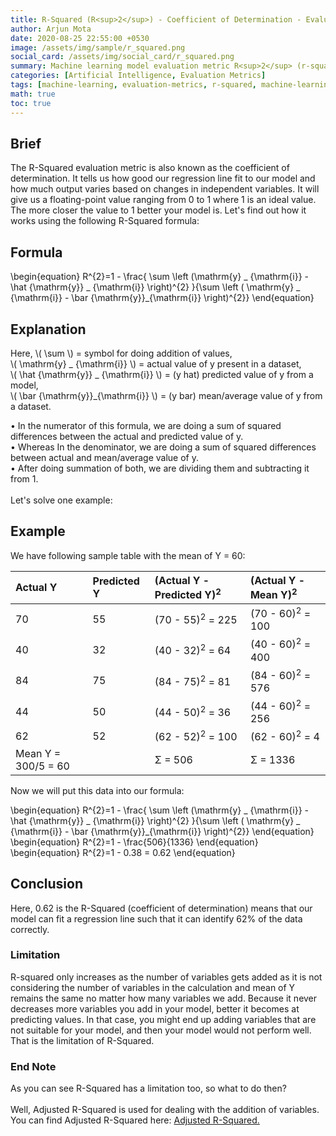 ```yaml
---
title: R-Squared (R<sup>2</sup>) - Coefficient of Determination - Evaluation Metrics
author: Arjun Mota
date: 2020-08-25 22:55:00 +0530
image: /assets/img/sample/r_squared.png
social_card: /assets/img/social_card/r_squared.png
summary: Machine learning model evaluation metric R<sup>2</sup> (r-squared) explanation, formula and usecases of it.
categories: [Artificial Intelligence, Evaluation Metrics]
tags: [machine-learning, evaluation-metrics, r-squared, machine-learning-glossary, regression-evaluation-metrics]
math: true
toc: true
---
```


## Brief

The R-Squared evaluation metric is also known as the coefficient of determination. It tells us how good our regression line fit to our model and how much output varies based on changes in independent variables. It will give us a floating-point value ranging from 0 to 1 where 1 is an ideal value. The more closer the value to 1 better your model is. Let's find out how it works using the following R-Squared formula:

## Formula

<span class="centered_equation">
\begin{equation}
R^{2}=1 - \frac{
\sum \left (\mathrm{y} _ {\mathrm{i}} - \hat {\mathrm{y}} _ {\mathrm{i}} \right)^{2} 
}{\sum \left ( \mathrm{y} _ {\mathrm{i}} - \bar {\mathrm{y}}_{\mathrm{i}} \right)^{2}}
\end{equation}
</span>

## Explanation

Here, <span class="inline_equation">\\( \sum \\)</span> = symbol for doing addition of values,<br/>
<span class="inline_equation">\\( \mathrm{y} _ {\mathrm{i}} \\)</span> = actual value of y present in a dataset,<br/>
<span class="inline_equation">\\( \hat {\mathrm{y}} _ {\mathrm{i}} \\)</span> = (y hat) predicted value of y from a model,<br/>
<span class="inline_equation">\\( \bar {\mathrm{y}}_{\mathrm{i}} \\)</span> = (y bar) mean/average value of y from a dataset.<br/>

•   In the numerator of this formula, we are doing a sum of squared differences between the actual and predicted value of y.<br/>
•   Whereas In the denominator, we are doing a sum of squared differences between actual and mean/average value of y.<br/>
•   After doing summation of both, we are dividing them and subtracting it from 1.<br/><br/>
Let's solve one example:

## Example

We have following sample table with the mean of Y = 60:


|Actual Y|Predicted Y|(Actual Y - Predicted Y)<sup>2</sup>|(Actual Y - Mean Y)<sup>2</sup>|
|:--|:--|:--|:--|
|70|55|(70 - 55)<sup>2</sup> = 225|(70 - 60)<sup>2</sup> = 100|
|40|32|(40 - 32)<sup>2</sup> = 64|(40 - 60)<sup>2</sup> = 400|
|84|75|(84 - 75)<sup>2</sup> = 81|(84 - 60)<sup>2</sup> = 576|
|44|50|(44 - 50)<sup>2</sup> = 36|(44 - 60)<sup>2</sup> = 256|
|62|52|(62 - 52)<sup>2</sup> = 100|(62 - 60)<sup>2</sup> = 4|
|Mean Y = 300/5 = 60||Σ = 506|Σ = 1336|

Now we will put this data into our formula:

<span class="centered_equation">
\begin{equation}
R^{2}=1 - \frac{
\sum \left (\mathrm{y} _ {\mathrm{i}} - \hat {\mathrm{y}} _ {\mathrm{i}} \right)^{2} 
}{\sum \left ( \mathrm{y} _ {\mathrm{i}} - \bar {\mathrm{y}}_{\mathrm{i}} \right)^{2}}
\end{equation}
</span>

<span class="centered_equation">
\begin{equation}
R^{2}=1 - \frac{506}{1336}
\end{equation}
</span>

<span class="centered_equation">
\begin{equation}
R^{2}=1 - 0.38 = 0.62
\end{equation}
</span>


## Conclusion

Here, 0.62 is the R-Squared (coefficient of determination) means that our model can fit a regression line such that it can identify 62% of the data correctly.<br/>

### Limitation

R-squared only increases as the number of variables gets added as it is not considering the number of variables in the calculation and mean of Y remains the same no matter how many variables we add. Because it never decreases more variables you add in your model,  better it becomes at predicting values. In that case, you might end up adding variables that are not suitable for your model, and then your model would not perform well. That is the limitation of R-Squared.<br/>

### End Note

As you can see R-Squared has a limitation too, so what to do then?<br/><br/>
Well, Adjusted R-Squared is used for dealing with the addition of variables. You can find Adjusted R-Squared here: <a href="/posts/adjusted-r-squared/"> Adjusted R-Squared.</a><br/>